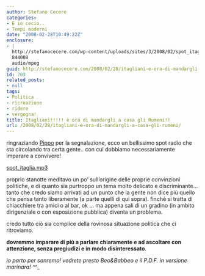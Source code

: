 ```yaml
---
author: Stefano Cecere
categories:
- E io cecio..
- Tempi moderni
date: "2008-02-28T10:49:22Z"
enclosure:
- |
  http://stefanocecere.com/wp-content/uploads/sites/3/2008/02/spot_itaglia.mp3
  844008
  audio/mpeg
guid: http://stefanocecere.com/2008/02/28/itagliani-e-ora-di-mandargli-a-casa-gli-rumeni/
id: 703
related_posts:
- null
tags:
- Politica
- ricreazione
- ridere
- vergogna!
title: Itagliani!!!!! è ora di mandargli a casa gli Rumeni!!
url: /2008/02/28/itagliani-e-ora-di-mandargli-a-casa-gli-rumeni/
---
```


ringraziando [Pippo](http://civati.splinder.com/post/16128865) per la segnalazione, ecco un bellissimo spot radio che sta circolando tra certa gente.. con cui dobbiamo necessariamente imparare a convivere!

[spot_itaglia.mp3](http://stefanocecere.com/wp-content/uploads/sites/3/2008/02/spot_itaglia.mp3 "spot_itaglia.mp3")

proprio stanotte meditavo un po&#8217; sull&#8217;origine delle proprie convinzioni politiche, e di quanto sia purtroppo un tema molto delicato e discriminante&#8230; tanto che credo siamo arrivati ad un punto che la gente non dice più quello che pensa tanto liberamente (a parte quelli di qui sopra). finchè si tratta di chiacchiere tra amici o al bar, ok &#8230; ma appena sali di un gradino (in ambito dirigenziale o con esposizione pubblica) diventa un problema.

credo tutto ciò sia complice della rovinosa situazione politica che ci ritroviamo.
  
**dovremmo imparare di più a parlare chiaramente e ad ascoltare con attenzione, senza pregiudizi e in modo disinteressato**.

_io parto per sanremo! vedrete presto Beo&Babbeo e il P.D.F. in versione marinara! ^_^_